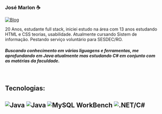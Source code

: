 

### José Marlon ☕
[![Blog](https://img.shields.io/badge/LinkedIn-0077B5?style=for-the-badge&logo=linkedin&logoColor=white)](https://www.linkedin.com/in/jose-marlon-vieria/)

20 Anos, estudante full stack, iniciei estudo na área com 13 anos estudando HTML e CSS teorias, usabilidade. Atualmente cursando Sistem de informação. Pestando serviço voluntário para SESDEC/RO.

##### Buscando conhecimento em várias liguagens e ferramentas, me aprofundando em Java atualmente mas estudando C# em conjunto com as matérias da faculdade.

<div style="display: inline_block"><br/>
<h2>Tecnologias: <h2/>
<img align="center" alt="Java" src="https://img.shields.io/badge/Java-ED8B00?style=for-the-badge&logo=openjdk&logoColor=white">
<img align="center" alt="Java" src="https://img.shields.io/badge/C%23-239120?style=for-the-badge&logo=c-sharp&logoColor=white"> 
<img align="center" alt="MySQL WorkBench" src="https://img.shields.io/badge/MySQL-005C84?style=for-the-badge&logo=mysql&logoColor=white">
<img align="center" alt=".NET/C#" src="https://img.shields.io/badge/.NET-5C2D91?style=for-the-badge&logo=.net&logoColor=white">
</div><br/>
